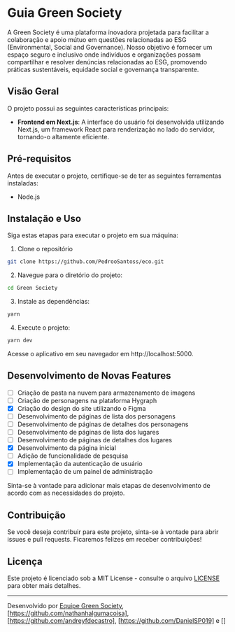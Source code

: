# Guia Green Society

A Green Society é uma plataforma inovadora projetada para facilitar a colaboração e apoio mútuo em questões relacionadas ao ESG (Environmental, Social and Governance). Nosso objetivo é fornecer um espaço seguro e inclusivo onde indivíduos e organizações possam compartilhar e resolver denúncias relacionadas ao ESG, promovendo práticas sustentáveis, equidade social e governança transparente.

## Visão Geral

O projeto possui as seguintes características principais:

- **Frontend em Next.js**: A interface do usuário foi desenvolvida utilizando Next.js, um framework React para renderização no lado do servidor, tornando-o altamente eficiente.

## Pré-requisitos

Antes de executar o projeto, certifique-se de ter as seguintes ferramentas instaladas:

- Node.js

## Instalação e Uso

Siga estas etapas para executar o projeto em sua máquina:

1. Clone o repositório

```sh
git clone https://github.com/PedrooSantoss/eco.git
```

2. Navegue para o diretório do projeto:

```sh
cd Green Society
```

3. Instale as dependências:

```sh
yarn
```

4. Execute o projeto:

```sh
yarn dev
```

Acesse o aplicativo em seu navegador em http://localhost:5000.

## Desenvolvimento de Novas Features

- [ ] Criação de pasta na nuvem para armazenamento de imagens
- [ ] Criação de personagens na plataforma Hygraph
- [x] Criação do design do site utilizando o Figma
- [ ] Desenvolvimento de páginas de lista dos personagens
- [ ] Desenvolvimento de páginas de detalhes dos personagens
- [ ] Desenvolvimento de páginas de lista dos lugares
- [ ] Desenvolvimento de páginas de detalhes dos lugares
- [x] Desenvolvimento da página inicial
- [ ] Adição de funcionalidade de pesquisa
- [x] Implementação da autenticação de usuário
- [ ] Implementação de um painel de administração

Sinta-se à vontade para adicionar mais etapas de desenvolvimento de acordo com as necessidades do projeto.

## Contribuição

Se você deseja contribuir para este projeto, sinta-se à vontade para abrir issues e pull requests. Ficaremos felizes em receber contribuições!

## Licença

Este projeto é licenciado sob a MIT License - consulte o arquivo [LICENSE](LICENSE) para obter mais detalhes.

---

Desenvolvido por [Equipe Green Society](https://github.com/PedrooSantoss), [https://github.com/nathanhalgumacoisa], [https://github.com/andreyfdecastro], [https://github.com/DanielSP019] e []
